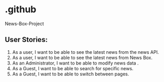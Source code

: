 # .github
News-Box-Project 


## User Stories:
1. As a user, I want to be able to see the latest news from the news API.
2. As a user, I want to be able to see the latest news from News Box.
3. As an Administrator, I want to be able to modify news data .
4. As a Guest, I want to be able to search for specific news.
5. As a Guest, I want to be able to switch between pages.
